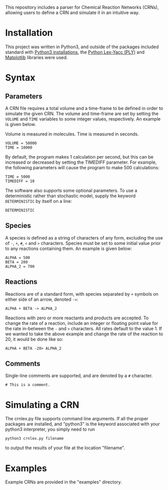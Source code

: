 This repository includes a parser for Chemical Reaction Networks (CRNs), allowing users to define a CRN and simulate it in an intuitive way.

# Installation
This project was written in Python3, and outside of the packages included standard with [Python3 installations](https://www.python.org/downloads/), the [Python Lex-Yacc (PLY)](http://www.dabeaz.com/ply/) and [Matplotlib](http://matplotlib.org/) libraries were used.
 
# Syntax

## Parameters
A CRN file requires a total volume and a time-frame to be defined in order to simulate the given CRN. The volume and time-frame are set by setting the `VOLUME` and `TIME` variables to some integer values, respectively. An example is given below.

Volume is measured in molecules. Time is measured in seconds.

```
VOLUME = 50000
TIME = 10000
```

By default, the program makes 1 calculation per second, but this can be increased or decreased by setting the TIMEDIFF parameter. For example, the following parameters will cause the program to make 500 calculations:

```
TIME = 5000
TIMEDIFF = 10
```

The software also supports some optional parameters. To use a deterministic rather than stochastic model, supply the keyword `DETERMINISTIC` by itself on a line:

```
DETERMINISTIC
```

## Species
A species is defined as a string of characters of any form, excluding the use of `-`, `+`, `#`, `<` and `>` characters. Species must be set to some initial value prior to any reactions containing them. An example is given below:

```
ALPHA = 500
BETA = 200
ALPHA_2 = 700
```

## Reactions
Reactions are of a standard form, with species separated by `+` symbols on either side of an arrow, denoted `->`:

```
ALPHA + BETA -> ALPHA_2
```

Reactions with zero or more reactants and products are accepted. To change the rate of a reaction, include an integer or floating point value for the rate in-between the `-` and `>` characters. All rates default to the value 1. If we wanted to take the above example and change the rate of the reaction to 20, it would be done like so:

```
ALPHA + BETA -20> ALPHA_2
```

## Comments
Single-line comments are supported, and are denoted by a `#` character.

```
# This is a comment.
```

# Simulating a CRN
The crnlex.py file supports command line arguments. If all the proper packages are installed, and "python3" is the keyword associated with your python3 interpreter, you simply need to run 

```
python3 crnlex.py filename
```

to output the results of your file at the location "filename".  

# Examples
Example CRNs are provided in the "examples" directory. 
